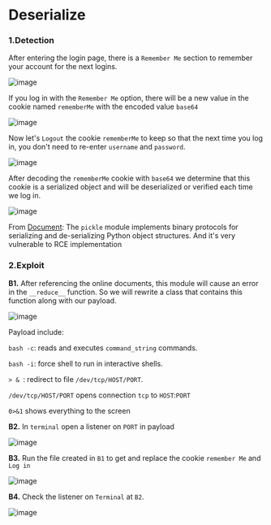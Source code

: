 # Deserialize
### 1.Detection

After entering the login page, there is a `Remember Me` section to remember your account for the next logins.

![image](https://user-images.githubusercontent.com/63194321/135709238-cf1d62d7-a944-4aad-9485-9ac6a2d098f5.png)

If you log in with the `Remember Me` option, there will be a new value in the cookie named `rememberMe` with the encoded value `base64`

![image](https://user-images.githubusercontent.com/63194321/135709316-adeaa86a-ff81-40c4-b787-76b0405d39aa.png)

Now let's `Logout` the cookie `rememberMe` to keep so that the next time you log in, you don't need to re-enter `username` and `password`.

![image](https://user-images.githubusercontent.com/63194321/135709946-a1842895-fcf1-4f3e-ac22-fd66ffb33ae5.png)

After decoding the `rememberMe` cookie with `base64` we determine that this cookie is a serialized object and will be deserialized or verified each time we log in.

![image](https://user-images.githubusercontent.com/63194321/135710201-c0d77c65-fcc4-405d-95fa-c919d947454e.png)

From <a href=https://docs.python.org/3/library/pickle.html#module-pickle>Document</a>: The `pickle` module implements binary protocols for serializing and de-serializing Python object structures. And it's very vulnerable to RCE implementation

### 2.Exploit

**B1.** After referencing the online documents, this module will cause an error in the `__reduce__` function. So we will rewrite a class that contains this function along with our payload.

![image](https://user-images.githubusercontent.com/63194321/135710760-f0369f8a-5ee6-41a9-9db0-de994968ee01.png)

Payload include:

  `bash -c`: reads and executes `command_string` commands.

  `bash -i`: force shell to run in interactive shells.

  `> & `: redirect to file `/dev/tcp/HOST/PORT`.

  `/dev/tcp/HOST/PORT` opens connection `tcp` to `HOST`:`PORT`

  `0>&1` shows everything to the screen




**B2.** In `terminal` open a listener on `PORT` in payload

![image](https://user-images.githubusercontent.com/63194321/135711643-dadd59f9-a1db-42ff-ad5b-03d264450ca3.png)

**B3.** Run the file created in `B1` to get and replace the cookie `remember Me` and `Log in`

![image](https://user-images.githubusercontent.com/63194321/135712228-f711c7ec-ea9b-4c2c-ba7a-dd51e42a5425.png)

**B4.** Check the listener on `Terminal` at `B2`.

![image](https://user-images.githubusercontent.com/63194321/135712388-2ada8269-6f15-450c-a6d1-ec249906ae25.png)




          
